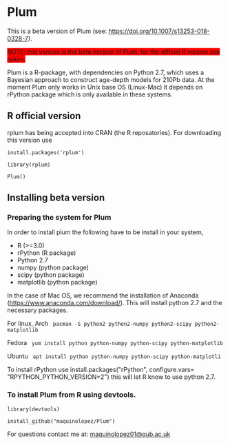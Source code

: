 # Plum
This is a beta version of Plum (see: https://doi.org/10.1007/s13253-018-0328-7).

<span style="background-color: #ff0000">NOTE: this version is the beta version of Plum, for the official R version see rplum.</span>


Plum is a R-package, with dependencies on Python 2.7, which uses a Bayesian approach to construct age-depth models for 210Pb data. At the moment Plum only works in Unix base OS (Linux-Mac) it depends on rPython package which is only available in these systems. 

## R official version

rplum has being accepted into CRAN (the R reposatories). For downloading this version use 

`install.packages('rplum')`

`library(rplum)`

`Plum()`


## Installing beta version

### Preparing the system for Plum

In order to install plum the following have to be install in your system,

- R (>=3.0)
- rPython (R package) 
- Python 2.7
- numpy (python package)
- scipy (python package)
- matplotlib (python package)


In the case of Mac OS, we recommend the installation of Anaconda (https://www.anaconda.com/download/). This will install python 2.7 and the necessary packages. 

For linux, 
Arch
` pacman -S python2 python2-numpy python2-scipy python2-matplotlib`

Fedora 
` yum install python python-numpy python-scipy python-matplotlib`

Ubuntu
` apt install python python-numpy python-scipy python-matplotli`


To install rPython use install.packages("rPython", configure.vars= "RPYTHON_PYTHON_VERSION=2") this will let R know to use python 2.7.

### To install Plum from R using devtools.

`library(devtools)`

`install_github("maquinolopez/Plum")`

For questions contact me at: maquinolopez01@qub.ac.uk





